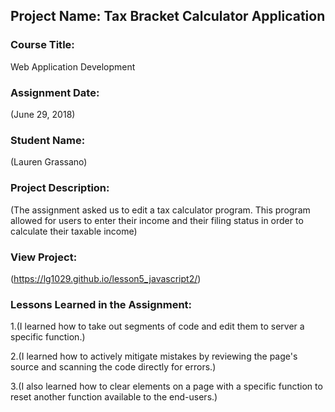 ## Project Name:  Tax Bracket Calculator Application

### Course Title:
Web Application Development

### Assignment Date:  
(June 29, 2018)

### Student Name:  
(Lauren Grassano)

### Project Description:
(The assignment asked us to edit a tax calculator program. This program allowed for users to enter their income and their filing status in order to calculate their taxable income)

### View Project:
(https://lg1029.github.io/lesson5_javascript2/)

### Lessons Learned in the Assignment:
1.(I learned how to take out segments of code and edit them to server a specific function.)

2.(I learned how to actively mitigate mistakes by reviewing the page's source and scanning the code directly for errors.)

3.(I also learned how to clear elements on a page with a specific function to reset another function available to the end-users.)
